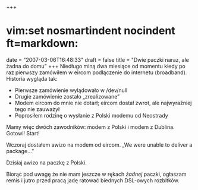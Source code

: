 +++
# vim:set nosmartindent nocindent ft=markdown:
date = "2007-03-06T16:48:33"
draft = false
title = "Dwie paczki naraz, ale żadna do domu"
+++
Niedługo miną dwa miesiące od momentu kiedy po raz pierwszy zamówiłem w eircom
podłączenie do internetu (broadband). Historia wygląda tak:

  * Pierwsze zamówienie wylądowało w /dev/null
  * Drugie zamówienie zostało „zrealizowane”
  * Modem eircom do mnie nie dotarł; eircom dostał zwrot, ale najwyraźniej tego nie zauważył
  * Poprosiłem rodzinę o wysłanie z Polski modemu od Neostrady

Mamy więc dwóch zawodników: modem z Polski i modem z Dublina. Gotowi! Start!

Wczoraj dostałem awizo na modem od eircom. „We were unable to deliver a
package...”

Dzisiaj awizo na paczkę z Polski.

Biorąc pod uwagę że nie mam jeszcze w rękach _żadnej_ paczki, ogłaszam remis i
jutro przed pracą jadę ratować biednych DSL-owych rozbitków.


